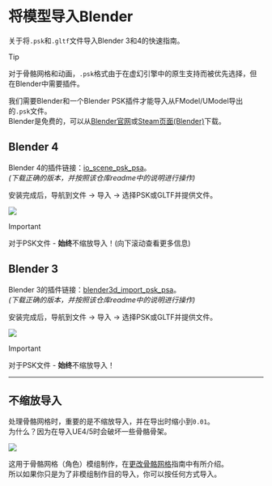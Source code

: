 # 将模型导入Blender
关于将`.psk`和`.gltf`文件导入Blender 3和4的快速指南。


> [!TIP]  
>  对于骨骼网格和动画，`.psk`格式由于在虚幻引擎中的原生支持而被优先选择，但在Blender中需要插件。

我们需要Blender和一个Blender PSK插件才能导入从FModel/UModel导出的`.psk`文件。<br>
Blender是免费的，可以从[Blender官网](https://www.blender.org/)或[Steam页面(Blender)](https://store.steampowered.com/app/365670/Blender/)下载。

## Blender 4
Blender 4的插件链接：[io_scene_psk_psa](https://github.com/DarklightGames/io_scene_psk_psa)。<br>
_(下载正确的版本，并按照该仓库readme中的说明进行操作)_

安装完成后，导航到文件 -> 导入 -> 选择PSK或GLTF并提供文件。

![](/Media/ImportModels/blender4.png)

> [!IMPORTANT]  
> 对于PSK文件 - **始终**不缩放导入！(向下滚动查看更多信息)

## Blender 3
Blender 3的插件链接：[blender3d_import_psk_psa](https://github.com/Befzz/blender3d_import_psk_psa)。<br>
_(下载正确的版本，并按照该仓库readme中的说明进行操作)_

安装完成后，导航到文件 -> 导入 -> 选择PSK或GLTF并提供文件。

![](/Media/ImportModels/blender3.png)

> [!IMPORTANT]  
> 对于PSK文件 - **始终**不缩放导入！

<hr>

## 不缩放导入
处理骨骼网格时，重要的是不缩放导入，并在导出时缩小到`0.01`。<br>
为什么？因为在导入UE4/5时会破坏一些骨骼骨架。

![](/Media/ImportModels/ImportUnscaled.png)

这用于骨骼网格（角色）模组制作，在[更改骨骼网格](/IntermediateModding/ChangingSK.md)指南中有所介绍。<br>
所以如果你只是为了非模组制作目的导入，你可以按任何方式导入。